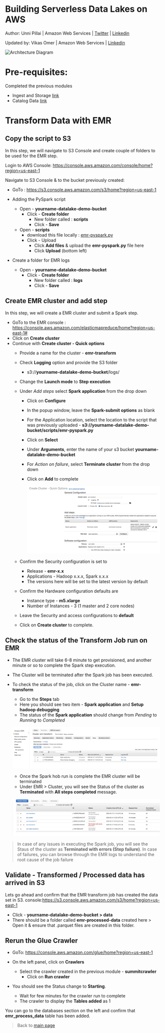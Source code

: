 # Building Serverless Data Lakes on AWS

Author: Unni Pillai | Amazon Web Services | [Twitter](https://twitter.com/unni_k_pillai) | [Linkedin](http://bit.ly/upillai)

Updated by: Vikas Omer | Amazon Web Services | [Linkedin](https://www.linkedin.com/in/vikas-omer/)

![Architecture Diagram](../img/emr.png)

# Pre-requisites:  
Completed the previous modules   
* Ingest and Storage [link](../modules/ingest.md)
* Catalog Data [link](../modules/catalog.md)

# Transform Data with EMR

## Copy the script to S3

In this step, we will navigate to S3 Console and create couple of folders to be used for the EMR step.

Login to AWS Console: https://console.aws.amazon.com/console/home?region=us-east-1

Navigate to S3 Console & to the bucket previously created:

* GoTo : https://s3.console.aws.amazon.com/s3/home?region=us-east-1
* Adding the PySpark script
    * Open - **yourname-datalake-demo-bucket**
        * Click - **Create folder**
            * New folder called : **scripts**
            * Click - **Save**
    * Open - **scripts**
        * download this file locally : [emr-pyspark.py](../scripts/emr-pyspark.py)
        * Click - Upload
            * Click **Add files** & upload the **emr-pyspark.py** file here
            * Click **Upload** (bottom left)

* Create a folder for EMR logs
    * Open - **yourname-datalake-demo-bucket**
        * Click - **Create folder**
            * New folder called : **logs**
            * Click - **Save**


## Create EMR cluster and add step
In this step, we will create a EMR cluster and submit a Spark step.

* GoTo to the EMR console : https://console.aws.amazon.com/elasticmapreduce/home?region=us-east-1#
* Click on **Create cluster**
* Continue with **Create cluster - Quick options**
    * Provide a name for the cluster - **emr-transform**
    * Check **Logging** option and provide the S3 folder
        * s3://**yourname-datalake-demo-bucket**/logs/
    * Change the **Launch mode** to **Step execution**
    
    * Under _Add steps_ select **Spark application** from the drop down 
        * Click on **Configure**
        * In the popup window, leave the **Spark-submit options** as blank
        * For the Application location, select the location to the script that was previously uploaded - 
        **s3://yourname-datalake-demo-bucket/scripts/emr-pyspark.py**
        * Click on **Select**
        * Under **Arguments**, enter the name of your s3 bucket **yourname-datalake-demo-bucket**
        * For _Action on failure_, select **Terminate cluster** from the drop down
        * Click on **Add** to complete
       
            ![EMR Create Cluster](../img/emr-create-cluster.jpg)
    
    * Confirm the Security configuration is set to 
        * Release - **emr-x.x**
        * Applications - Hadoop x.x.x, Spark x.x.x
        * The versions here will be set to the latest version by default        
    
    * Confirm the Hardware configuration defaults are 
        * Instance type - **m5.xlarge**
        * Number of Instances - 3 (1 master and 2 core nodes)
        
    * Leave the Security and access configurations to **default**
    * Click on **Create cluster** to complete. 

## Check the status of the Transform Job run on EMR

* The EMR cluster will take 6-8 minute to get provisioned, and another minute or so to complete the Spark step execution.
* The Cluster will be terminated after the Spark job has been executed.
* To check the status of the job, click on the Cluster name - **emr-transform**
    * Go to the **Steps** tab
    * Here you should see two item - **Spark application** and **Setup hadoop debugging**
    * The status of the **Spark application** should change from _Pending_ to _Running_ to _Completed_
    
    ![EMR Step Completion](../img/emr-step-completion.jpg)
    
    * Once the Spark hob run is complete the EMR cluster will be terminated
    * Under EMR > Cluster, you will see the Status of the cluster as **Terminated** with **All steps completed** message.
    
    ![EMR CLuster Terminated](../img/emr-cluster-terminated.jpg)
> In case of any issues in executing the Spark job, you will see the Staus of the cluster as **Terminated with errors (Step failure)**. In case of failures, you can browse through the EMR logs to understand the root cause of the job failure   

 
## Validate - Transformed / Processed data has arrived in S3

Lets go ahead and confirm that the EMR transform job has created the data set in S3.
console:https://s3.console.aws.amazon.com/s3/home?region=us-east-1

* Click - **yourname-datalake-demo-bucket > data**
* There should be a folder called **emr-processed-data** created here > Open it & ensure that .parquet files are created in this folder.


## Rerun the Glue Crawler

* GoTo: https://console.aws.amazon.com/glue/home?region=us-east-1
* On the left panel, click on **Crawlers** 
    * Select the crawler created in the previous module - **summitcrawler**
        * Click on **Run crawler**
        
* You should see the Status change to **Starting**.
    * Wait for few minutes for the crawler run to complete
    * The crawler to display the **Tables added** as 1

You can go to the databases section on the left and confirm that **emr_process_data** table has been added.

> Back to [main page](../readme.md)